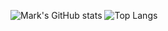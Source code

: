 <!--
**markselby9/markselby9** is a ✨ _special_ ✨ repository because its `README.md` (this file) appears on your GitHub profile.

Here are some ideas to get you started:

- 🔭 I’m currently working on ...
- 🌱 I’m currently learning ...
- 👯 I’m looking to collaborate on ...
- 🤔 I’m looking for help with ...
- 💬 Ask me about ...
- 📫 How to reach me: ...
- 😄 Pronouns: ...
- ⚡ Fun fact: ...

-->

![Mark's GitHub stats](https://github-readme-stats.vercel.app/api?username=markselby9&count_private=true&show_icons=true&locale=ja) ![Top Langs](https://github-readme-stats.vercel.app/api/top-langs/?username=markselby9&langs_count=8&layout=compact)

<!--
![Mark's wakatime stats](https://github-readme-stats.vercel.app/api/wakatime?username=markselby9)

<p align="center">
I'm Mark, a full stack software engineer.
</p>

<h4 align="center">
<a href="https://www.usegitflow.com/">https://www.usegitflow.com/</a></h4>

-->

